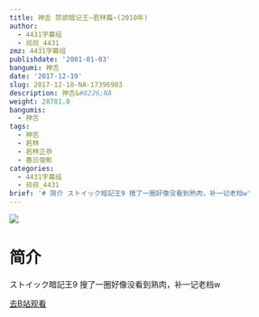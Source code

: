 ```yaml
---
title: 神舌 禁欲暗记王~若林篇~(2010年)
author:
  - 4431字幕组
  - 叔叔_4431
zmz: 4431字幕组
publishdate: '2001-01-03'
bangumi: 神舌
date: '2017-12-19'
slug: 2017-12-18-NA-17396983
description: 神舌&#8226;NA
weight: 28781.0
bangumis:
  - 神舌
tags:
  - 神舌
  - 若林
  - 若林正恭
  - 春日俊彰
categories:
  - 4431字幕组
  - 叔叔_4431
brief: '# 简介 ストイック暗記王9 搜了一圈好像没看到熟肉，补一记老档w'
---
```

![](https://i.imgur.com/yRlO567.png)
# 简介  
ストイック暗記王9
搜了一圈好像没看到熟肉，补一记老档w  

[去B站观看](https://www.bilibili.com/video/av17396983/)
 
